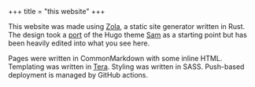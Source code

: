 +++
title = "this website"
+++

This website was made using <a href="https://github.com/getzola/zola" target="_blank">Zola</a>, a static site generator written in Rust. The design took a <a href="https://github.com/janbaudisch/zola-sam" target="_blank">port</a> of the Hugo theme <a href="https://github.com/victoriadrake/hugo-theme-sam" target="_blank">Sam</a> as a starting point but has been heavily edited into what you see here.

Pages were written in CommonMarkdown with some inline HTML. Templating was written in <a href="https://keats.github.io/tera/" target="_blank">Tera</a>. Styling was written in SASS. Push-based deployment is managed by GitHub actions.
